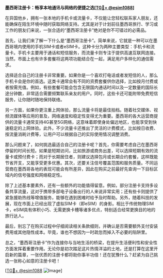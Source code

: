 **墨西哥注册卡：畅享本地通讯与网络的便捷之选[[TG💪+ @esim1088](https://t.me/s/esim1088)]**

在异国他乡，拥有一张本地的手机卡或流量卡，不仅能让您轻松联系家人朋友，还能确保在陌生环境中随时获取网络支持。尤其是对于计划前往墨西哥旅行、学习或工作的朋友们来说，一张合适的“墨西哥注册卡”绝对是你不可错过的必需品。

首先，让我们来了解一下什么是“墨西哥注册卡”。简单来说，它就是一种可以在墨西哥境内使用的手机SIM卡或者eSIM卡。这种卡分为两种主要类型：手机卡和流量卡。手机卡主要用于通话和短信服务，而流量卡则专注于提供高速互联网连接。当然，市面上也有许多套餐将这两项功能结合在一起，满足用户多样化的通信需求。

选择适合自己的注册卡非常重要。如果你是一个喜欢打电话或者发短信的人，那么手机卡会是你的首选。这类卡通常会有不同的资费套餐供你选择，比如按月付费或者按需充值。例如，有些套餐可能会包含无限国内通话时间以及一定数量的国际长途分钟数，非常适合需要频繁联系亲友的用户。同时，这些卡还可能附带免费短信服务，让你随时随地保持联络。

另一方面，如果你更注重上网体验，那么流量卡将是最佳拍档。随着社交媒体、视频流媒体等应用的普及，网络速度和稳定性变得尤为重要。墨西哥的各大运营商提供的流量卡通常支持4G甚至5G网络，这意味着即使身处偏远地区，也能享受到快速稳定的上网体验。此外，不少流量卡还推出了灵活的计费模式，比如按日收费、按流量消耗计费等，让用户可以根据自己的实际使用情况调整消费。

那么问题来了，如何挑选最适合自己的注册卡呢？首先，你需要考虑自己在墨西哥停留的时间长短。如果是短期访问，比如旅游或商务出差，可以选择短期有效的流量卡或预付费卡；而对于长期居住者，则建议选择包月或长期合约套餐，这样既能节省开支，又能享受更多优惠。其次，还要关注信号覆盖范围和服务质量。不同运营商在墨西哥各地的表现可能会有所差异，因此在购买之前最好先查询一下目标区域内的信号强度和网络稳定性。

除了上述基本要素外，还有一些额外的功能值得留意。例如，部分注册卡支持多设备共享流量，这对于携带多部电子设备出行的人来说非常实用；还有些卡则提供了紧急援助热线等增值服务，能够在遇到困难时给予及时帮助。另外，随着科技的发展，现在市面上已经出现了虚拟SIM卡（即eSIM）的身影。相比于传统物理SIM卡，eSIM具有体积小巧、无需更换卡槽等诸多优点，特别适合经常更换目的地的旅行达人。

最后，别忘了在购买过程中仔细阅读相关条款细则，并确认是否需要额外支付安装费用或其他隐性成本。毕竟，谁也不想因为一时疏忽而掉入不必要的陷阱里。

总之，“墨西哥注册卡”作为连接你与当地生活的桥梁，在提升生活便利性和安全性方面发挥着重要作用。无论你是初次踏足这片热情洋溢的土地，还是打算在这里开启新的篇章，一张优质的注册卡都将助你事半功倍！还在犹豫什么？赶紧为自己挑选一张称心如意的注册卡吧！

[[TG💪+ @esim1088](https://t.me/s/esim1088) ![Image](https://i.postimg.cc/4NQfJmqS/Snipaste-2025-05-13-00-14-12.png)]